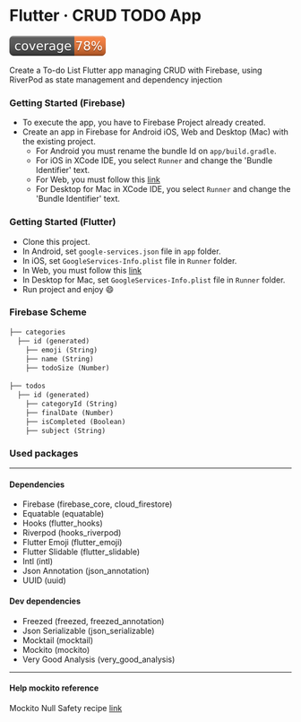 # Flutter · CRUD TODO App

![Coverage](./coverage_badge.svg?sanitize=true)

Create a To-do List Flutter app managing CRUD with Firebase, using RiverPod as state management and dependency injection

### Getting Started (Firebase)
* To execute the app, you have to Firebase Project already created.
* Create an app in Firebase for Android iOS, Web and Desktop (Mac) with the existing project.
    * For Android you must rename the bundle Id on ```app/build.gradle```.
    * For iOS in XCode IDE, you select ```Runner``` and change the 'Bundle Identifier' text.
    * For Web, you must follow this [link](https://firebase.flutter.dev/docs/installation/web#add-firebase-sdks)
    * For Desktop for Mac in XCode IDE, you select ```Runner``` and change the 'Bundle Identifier' text.

### Getting Started (Flutter)
* Clone this project.
* In Android, set ```google-services.json``` file in ```app``` folder.
* In iOS, set ```GoogleServices-Info.plist``` file in ```Runner``` folder.
* In Web, you must follow this [link](https://firebase.flutter.dev/docs/installation/web#initializing-firebase)
* In Desktop for Mac, set ```GoogleServices-Info.plist``` file in ```Runner``` folder.
* Run project and enjoy :smile:

### Firebase Scheme

    ├── categories
      ├── id (generated)
        ├── emoji (String)
        ├── name (String)
        ├── todoSize (Number)

    ├── todos
      ├── id (generated)
        ├── categoryId (String)
        ├── finalDate (Number)
        ├── isCompleted (Boolean)
        ├── subject (String)
 
### Used packages

------
#### Dependencies
- Firebase (firebase_core, cloud_firestore)
- Equatable (equatable)
- Hooks (flutter_hooks) 
- Riverpod (hooks_riverpod)
- Flutter Emoji (flutter_emoji)
- Flutter Slidable (flutter_slidable)
- Intl (intl)
- Json Annotation (json_annotation)
- UUID (uuid)

#### Dev dependencies
- Freezed (freezed, freezed_annotation)
- Json Serializable (json_serializable)
- Mocktail (mocktail)
- Mockito (mockito)
- Very Good Analysis (very_good_analysis)
------

#### Help mockito reference

Mockito Null Safety recipe [link](https://github.com/dart-lang/mockito/blob/master/NULL_SAFETY_README.md)
